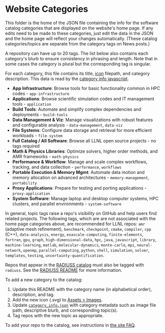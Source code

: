 # Website Categories

This folder is the home of the JSON file containing the info for the software catalog categories that are displayed on the website's home page. If any edits need to be made to these categories, just edit the data in the JSON and the home page will reflect your changes automatically. (These catalog categories/topics are separate from the category tags on News posts.)

A repository can have up to 20 tags. The list below also contains each category's blurb to ensure consistency in phrasing and length. Note that in some cases the category is plural but the corresponding tag is singular.

For each category, this file contains its title, [icon][icon dir] filepath, and category description. This data is read by the [category info javascript][js dir].

[icon dir]: ../assets/images/
[js dir]: ../js/category-info.js

- **App Infrastructure**: Browse tools for basic functionality common in HPC codes - `app-infrastructure`
- **Applications**: Browse scientific simulation codes and IT management tools - `application`
- **Build Tools**: Automate and simplify complex dependencies and deployments - `build-tools`
- **Data Management & Viz**: Manage visualizations with robust features and configurable analysis - `data-management`, `data-viz`
- **File Systems**: Configure data storage and retrieval for more efficient workloads - `file-system`
- **Full Catalog / All Software**: Browse all LLNL open source projects - no tags required
- **Math & Physics Libraries**: Optimize solvers, higher order methods, and AMR frameworks - `math-physics`
- **Performance & Workflow**: Manage and scale complex workflows, tracking, and data collection - `performance`, `workflows`
- **Portable Execution & Memory Mgmt**: Automate data motion and memory allocation on advanced architectures - `memory-management`, `portability`
- **Proxy Applications**: Prepare for testing and porting applications - `proxy-application`
- **System Software**: Manage laptop and desktop computer systems, HPC clusters, and parallel environments - `system-software`

In general, topic tags raise a repo's visibility on GitHub and help users find related projects. The following tags, which are are not associated with the home page categories above, are recommended for LLNL repos: `amr` (adaptive mesh refinement), `benchmark`, `checkpoint`, `cmake`, `compiler`, `cpp` (C++), `data-analysis`, `energy`, `exascale-computing`, `finite-elements`, `fortran`, `gpu`, `graph`, `high-dimensional-data`, `hpc`, `java`, `javascript`, `library`, `machine-learning`, `matlab`, `molecular-dynamics`, `monte-carlo`, `mpi`, `neural-network`, `openmp`, `parallel-computing`, `python`, `shell`, `simulation`, `solver`, `templates`, `testing`, `uncertainty-quantification`.

Repos that appear in the [RADIUSS catalog](https://software.llnl.gov/radiuss/) must also be tagged with `radiuss`. See the [RADIUSS README](https://github.com/LLNL/llnl.github.io/blob/main/radiuss/README.md) for more information.

To add a new category to the catalog:
1. Update this README with the category name (in alphabetical order), description, and tag.
2. Add the new icon (.svg) to [Assets > Images](https://github.com/LLNL/llnl.github.io/tree/main/assets/images).
3. Update [`category_info.json`](https://github.com/LLNL/llnl.github.io/blob/main/category/category_info.json) with category metadata such as image file path, descriptive blurb, and corresponding topic(s).
4. Tag repos with the new topic as appropriate.

To add your repo to the catalog, see instructions in [the site FAQ](https://software.llnl.gov/about/faq/#how-do-i-include-my-repo-in-the-llnl-organization-andor-this-websites-catalog).
